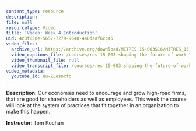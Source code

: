 ```yaml
---
content_type: resource
description: ''
file: null
resourcetype: Video
title: 'Video: Week 4 Introduction'
uid: 4c3f850e-5657-7279-9640-440daaf6cc45
video_files:
  archive_url: https://archive.org/download/MITRES.15-003S16/MITRES_15_003S16_4-1-1_360p.mp4
  video_captions_file: /courses/res-15-003-shaping-the-future-of-work-15-662x-spring-2016/522afbdf45a154ca83d846b32c5ff4ec_Hu-ZLesnxfc.vtt
  video_thumbnail_file: null
  video_transcript_file: /courses/res-15-003-shaping-the-future-of-work-15-662x-spring-2016/03e9af72d91c69dfcd4857284e6017d0_Hu-ZLesnxfc.pdf
video_metadata:
  youtube_id: Hu-ZLesnxfc
---
```


**Description**: Our economies need to encourage and grow high-road firms, that are good for shareholders as well as employees. This week the course will look at the system of practices that fit together in an organization to make this happen.

**Instructor**: Tom Kochan